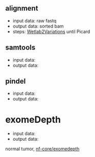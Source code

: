 ## alignment
- input data: raw fastq
- output data: sorted bam
- steps: [Wetlab2Variations](https://github.com/inab/Wetlab2Variations/tree/eosc-life) until Picard

## samtools
- input data:
- output data:

## pindel
- input data:
- output data:

# exomeDepth
- input data:
- output data:

normal tumor, [nf-core/exomedepth](https://github.com/PhilPalmer/exomedepth)
